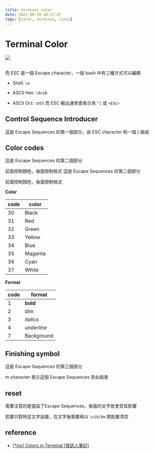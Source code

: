 ```yaml
---
title: terminal-color
date: 2021-08-20 20:17:07
tags: [color, terminal, linux]
---
```


# Terminal Color
![](https://i.imgur.com/n1tXG8c.png)
## 
而 ESC 是一個 Escape character，一般 bash 中有三種方式可以編碼

-   Shell: `\e`
    
-   ASCII Hex: `\0x1B`
    
-   ASCII Oct: `\033`
而 ESC 輸出通常會表示為 `^[` 或 `<ESC>`
<!--more-->

## Control Sequence Introducer
這是 Escape Sequences 的第一個部分，由 ESC character 和一個 \[ 組成
## Color codes
這是 Escape Sequences 的第二個部分

前面控制顏色，後面控制格式
這是 Escape Sequences 的第二個部分

前面控制顏色，後面控制格式

**Color**

| code | color |
| --- | --- |
| 30 | Black |
| 31 | Red |
| 32 | Green |
| 33 | Yellow |
| 34 | Blue |
| 35 | Magenta |
| 36 | Cyan |
| 37 | White |

**Format**

| code | format |
| --- | --- |
| 1 | **bold** |
| 2 | dim |
| 3 | _italics_ |
| 4 | _underline_ |
| 7 | Background |

## Finishing symbol

這是 Escape Sequences 的第三個部分

m character 表示這個 Escape Sequences 至此結束

## reset
需要注意的是當設了Escape Sequences，後面的文字皆會受其影響

若要只對特定文字設置，在文字後需要再以 `\x1b[0m` 將配置清空


## reference
- [[*nix] Colors in Terminal [資訊人筆記]](https://www.kshuang.xyz/doku.php/operating_system:nix_colors_in_terminal)
